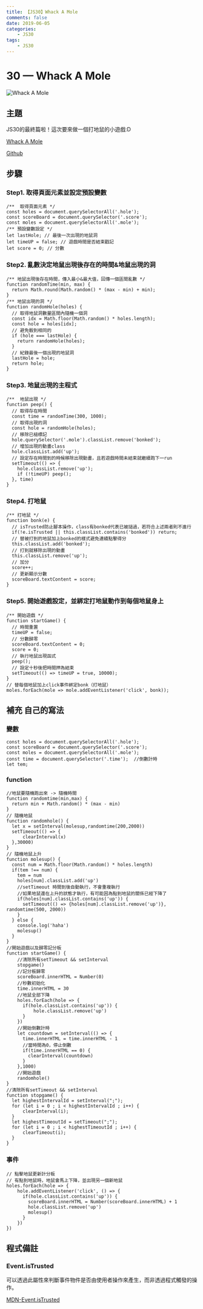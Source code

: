 ```yaml
---
title: 【JS30】Whack A Mole
comments: false
date: 2019-06-05
categories:
    - JS30
tags:
    - JS30
---
```


# 30 — Whack A Mole

![Whack A Mole](0_3_pU30Luq942--g8.png)

## 主題

JS30的最終篇啦！這次要來做一個打地鼠的小遊戲:D

[Whack A Mole](https://des86532.github.io/javascript-30/30_Whack-A-Mole/index.html)

[Github](https://github.com/des86532/javascript-30/tree/master/30_Whack-A-Mole)

## 步驟

### Step1. 取得頁面元素並設定預設變數
```
/**  取得頁面元素 */
const holes = document.querySelectorAll('.hole');
const scoreBoard = document.querySelector('.score');
const moles = document.querySelectorAll('.mole');
/** 預設變數設定 */
let lastHole; // 最後一次出現的地鼠洞
let timeUP = false; // 遊戲時間是否結束戳記
let score = 0; // 分數
```
### Step2. 亂數決定地鼠出現後存在的時間&地鼠出現的洞
```
/** 地鼠出現後存在時間，傳入最小&最大值，回傳一個區間亂數 */
function randomTime(min, max) {
  return Math.round(Math.random() * (max - min) + min);
}
/** 地鼠出現的洞 */
function randomHole(holes) {
  // 取得地鼠洞數量區間內隨機一個洞
  const idx = Math.floor(Math.random() * holes.length);
  const hole = holes[idx];
  // 避免骰到相同的
  if (hole === lastHole) {
    return randomHole(holes);
  }
  // 紀錄最後一個出現的地鼠洞
  lastHole = hole;
  return hole;
}
```
### Step3. 地鼠出現的主程式
```
/**  地鼠出現 */
function peep() {
  // 取得存在時間
  const time = randomTime(300, 1000);
  // 取得出現的洞
  const hole = randomHole(holes);
  // 移除已槌標記
  hole.querySelector('.mole').classList.remove('bonked');
  // 增加出現的動畫class
  hole.classList.add('up');
  // 設定存在時間到的時候移除出現動畫，且若遊戲時間未結束就繼續跑下一run
  setTimeout(() => {
    hole.classList.remove('up');
    if (!timeUP) peep();
  }, time)
}
```
### Step4. 打地鼠
```
/** 打地鼠 */
function bonk(e) {
  // isTrusted防止腳本操作，class有bonked代表已被搥過，若符合上述兩者則不進行
  if(!e.isTrusted || this.classList.contains('bonked')) return;
  // 替被打到的地鼠加上bonked的樣式避免連續點擊得分
  this.classList.add('bonked'); 
  // 打到就移除出現的動畫
  this.classList.remove('up');
  // 加分
  score++;
  // 更新顯示分數
  scoreBoard.textContent = score;
}
```
### Step5. 開始遊戲設定，並綁定打地鼠動作到每個地鼠身上
```
/** 開始遊戲 */
function startGame() {
  // 時間重置
  timeUP = false;
  // 分數歸零
  scoreBoard.textContent = 0;
  score = 0;
  // 執行地鼠出現函式
  peep();
  // 設定十秒後把時間押為結束
  setTimeout(() => timeUP = true, 10000);
}
// 替每個地鼠加上click事件綁定bonk（打地鼠）
moles.forEach(mole => mole.addEventListener('click', bonk));
```
## 補充 自己的寫法
### 變數
```
const holes = document.querySelectorAll('.hole');
const scoreBoard = document.querySelector('.score');
const moles = document.querySelectorAll('.mole');
const time = document.querySelector('.time');  //倒數計時
let tem;
```
### function
```
//地鼠要隨機跑出來 -> 隨機時間
function randomtime(min,max) {
  return min + Math.random() * (max - min)
}
// 隨機地鼠
function randomhole() {
  let x = setInterval(molesup,randomtime(200,2000))
  setTimeout(() => {
      clearInterval(x)
  },30000)
}
// 隨機地鼠上升
function molesup() {
  const num = Math.floor(Math.random() * holes.length)
  if(tem !== num) {
    tem = num
    holes[num].classList.add('up')
    //setTimeout 時間到後自動執行，不會重複執行
    //如果地鼠還在上升的狀態才執行，有可能因為點到地鼠的關係已經下降了
    if(holes[num].classList.contains('up')) {
      setTimeout(() => {holes[num].classList.remove('up')}, randomtime(500, 2000))
    }
  } else {
    console.log('haha')
    molesup()
  }
}
//開始遊戲以及歸零記分板
function startGame() {
    //清除所有setTimeout && setInterval
    stopgame()
    //記分板歸零
    scoreBoard.innerHTML = Number(0)
    //秒數初始化
    time.innerHTML = 30
    //地鼠全部下降
    holes.forEach(hole => {
      if(hole.classList.contains('up')) {
          hole.classList.remove('up')
      }
    })
    //開始倒數計時
    let countdown = setInterval(() => {
      time.innerHTML = time.innerHTML - 1
      //當時間為0，停止倒數
      if(time.innerHTML == 0) {
        clearInterval(countdown)
      }
    },1000)
    //開始遊戲
    randomhole()
}
//清除所有setTimeout && setInterval
function stopgame() {
  let highestIntervalId = setInterval(";");
  for (let i = 0 ; i < highestIntervalId ; i++) {
      clearInterval(i); 
  }
  let highestTimeoutId = setTimeout(";");
  for (let i = 0 ; i < highestTimeoutId ; i++) {
      clearTimeout(i); 
  }
}
```
### 事件
```
// 點擊地鼠更新計分板
// 有點到地鼠時，地鼠會馬上下降，並出現另一個新地鼠
holes.forEach(hole => {
    hole.addEventListener('click', () => {
      if(hole.classList.contains('up')) {
        scoreBoard.innerHTML = Number(scoreBoard.innerHTML) + 1
        hole.classList.remove('up')
        molesup()
      }
    })
})
```
## 程式備註

### Event.isTrusted

可以透過此屬性來判斷事件物件是否由使用者操作來產生，而非透過程式觸發的操作。

[MDN-Event.isTrusted](https://developer.mozilla.org/en-US/docs/Web/API/Event/isTrusted)
